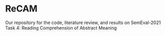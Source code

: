 # ReCAM
Our repository for the code, literature review, and results on SemEval-2021 Task 4:  Reading Comprehension of Abstract Meaning
